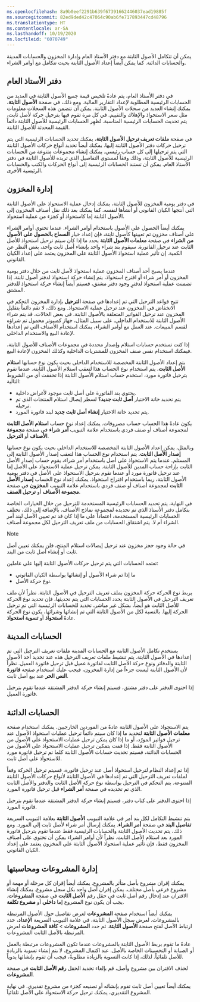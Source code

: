 ```yaml
---
ms.openlocfilehash: 8a9b0eef2291b639f67391662446037ead19885f
ms.sourcegitcommit: 82ed9ded42c47064c90ab6fe717893447cd48796
ms.translationtype: HT
ms.contentlocale: ar-SA
ms.lasthandoff: 10/19/2020
ms.locfileid: "6070749"
---
```

يمكن أن تتكامل الأصول الثابتة مع دفتر الأستاذ العام وإدارة المخزون والحسابات المدينة والحسابات الدائنة. كما يمكن أيضاً إعداد الأصول الثابتة بحيث تتكامل مع أوامر الشراء.

## <a name="general-ledger"></a>دفتر الأستاذ العام

في دفتر الأستاذ العام، يتم عادةً تلخيص قيمة جميع الأصول الثابتة في العديد من الحسابات الرئيسية المطلوبة لإعداد التقارير المالية. ومع ذلك، في صفحة **الأصول الثابتة**، يمكنك إنشاء العديد من سجلات الأصول الثابتة. يمكن أن تتضمن هذه السجلات معلومات مثل سعر الاستحواذ والإهلاك والتقييم. في كل مرة تقوم فيها بترحيل حركة لأصل ثابت، يتم تحديث الحسابات الرئيسية المناسبة. تُظهِر الحسابات الرئيسية للأصول الثابتة دائماً القيمة المحدثة للأصول الثابتة.

في صفحة **ملفات تعريف ترحيل الأصول الثابتة**، يمكنك تحديد الحسابات الرئيسية التي يتم ترحيل حركات دفتر الأصول الثابتة إليها. يمكنك أيضاً تحديد أنواع حركات الأصول الثابتة التي يتم ترحيلها إلى كل حساب رئيسي. يمكنك إنشاء مجموعات متنوعة من الحسابات الرئيسية للأصول الثابتة، وذلك وفقاً لمستوى التفاصيل الذي تريده للأصول الثابتة في دفتر الأستاذ العام. يمكن أن تستند الحسابات الرئيسية إلى أنواع الحركات والكتب والحسابات الرئيسية الأخرى.

## <a name="inventory-management"></a>إدارة المخزون
في دفتر يومية المخزون للأصول الثابتة، يمكنك إدخال عملية الاستحواذ على الأصول الثابتة التي أنتجها الكيان القانوني أو أنشأها لنفسه. كما يمكنك بعد ذلك نقل أصناف المخزون إلى الأصول الثابتة إما كاستحواذ أو كجزء من عملية استحواذ. 

يمكنك أيضاً الحصول على الأصول باستخدام أوامر الشراء. عندما تحتوي أوامر الشراء على أصناف مخزون تم تعيينها كأصول ثابتة، فإن إعداد خيار **السماح بالحصول على الأصول من الشراء** في صفحة **معلمات الأصول الثابتة** يحدد ما إذا كان سيتم ترحيل استحواذ للأصل الثابت عند ترحيل الفاتورة. سيقوم بند شراء واحد بإنشاء أصل ثابت واحد، بغض النظر عن الكمية. إن تأثير عملية استحواذ الأصول الثابتة على المخزون يعتمد على إعداد الكيان القانوني. 

عندما يصبح أحد أصناف المخزون عملية استحواذ لأصل ثابت من خلال دفتر يومية المخزون أو أمر شراء أو اقترح استحواذ، يتم إنشاء حركة استحواذ لدفتر أصول ثابتة. إذا تضمنت عملية استحواذ لدفترٍ وجود دفتر مشتق، فسيتم أيضاً إنشاء حركة استحواذ للدفتر المشتق. 

تتيح قواعد الترحيل التي تم إعدادها في صفحة **الترحيل** بإدارة المخزون التحكم في الانخفاض في المخزون عند ترحيل عملية الاستحواذ. ومع ذلك، لا تقم دائماً بتقليل المخزون عند ترحيل الفواتير المتعلقة بالأصول الثابتة. في بعض الحالات، قد يتم شراء الأصول الثابتة للاستخدام الداخلي. على سبيل المثال، جهاز كمبيوتر محمول تم شراؤه لقسم المبيعات. عند العمل مع أوامر الشراء، يمكنك استخدام الأصناف التي تم إعدادها لإعادة البيع والاستخدام الداخلي. 

إذا كنت تستخدم حسابات استلام وإصدار محددة في مجموعات الأصناف للأصول الثابتة، فيمكنك استخدام نفس صنف المخزون للمشتريات الداخلية وكذلك المخزون لإعادة البيع. 

يتم إعداد الأصول الثابتة المخصصة للاستخدام الداخلي بحيث يكون نوع حسابها **استلام الأصل الثابت**. يتم استخدام نوع الحساب هذا لتعقب استلام الأصول الثابتة. عندما تقوم بترحيل فاتورة مورد، استخدم حساب استلام الأصول الثابتة إذا تحققت أي من الشروط التالية:

-   يحتوي بند الفاتورة على أصل ثابت موجود لأغراض داخلية.
-   يتم تحديد خانة الاختيار **أصل ثابت جديد؟** لسطر إيصال استلام المنتجات الذي تم ترحيله.
-   يتم تحديد خانة الاختيار **إنشاء أصل ثابت جديد** لبند فاتورة المورد.

يكون عادةً هذا الحساب حساب مصروفات. يمكنك إعداد نوع حساب **استلام الأصل الثابت** لمجموعة أصناف أو صنف فردي باستخدام علامة التبويب **أمر شراء** في صفحة **مجموعة الأصناف** أو **الترحيل‏‎**.

وبالمثل، يمكن إعداد الأصول الثابتة المخصصة للاستخدام الداخلي بحيث يكون نوع حسابها **إصدار الأصل الثابت**. يتم استخدام نوع الحساب هذا لتعقب إصدار الأصول الثابتة إلى المستلم. عندما يتم الاستحواذ على أصل باستخدام أمر شراء، يقوم حساب إصدار الأصل الثابت بإزاحة حساب المدين للأصول الثابتة. يمكن ترحيل عملية الاستحواذ على الأصل إما عند ترحيل فاتورة مورد أو عندما تقوم بترحيل الاستحواذ على الأصل في دفتر يومية الأصول الثابتة، ربما باستخدام اقتراح استحواذ. يمكنك إعداد نوع الحساب **إصدار الأصل الثابت** لمجموعة أصناف أو صنف فردي باستخدام علامة التبويب **المخزون** في صفحة **مجموعة الأصناف** أو **ترحيل الصنف**. 

في النهاية، يتم تحديد الحسابات الرئيسية المستخدمة للترحيل من خلال الخيارات الخاصة بتكامل دفتر الأستاذ الذي تم تحديده لمجموعة نماذج الأصناف. بالإضافة إلى ذلك، تختلف الحسابات الرئيسية المستخدمة، اعتماداً على ما إذا كان قد تم تعيين الأصل لبند أمر الشراء أم لا. يتم اشتقاق الحسابات من ملف تعريف الترحيل لكل مجموعة أصناف. 

> [!NOTE]
> في حالة وجود حجز مخزون عند ترحيل إيصالات استلام المنتج، فلن يمكنك تعيين أصل ثابت أو إنشاء أصل ثابت من البند. 

تعتمد الحسابات التي يتم ترحيل حركات الأصول الثابتة إليها على عاملين: 

- ما إذا تم شراء الأصول أو إنشائها بواسطة الكيان القانوني
- نوع حركة الأصل. 

يربط نوع الحركة حركة المخزون بملف تعريف الترحيل في الأصول الثابتة. نظراً لأن ملف تعريف الترحيل في الأصول الثابتة يحدد الحسابات التي يتم تحديثها، فإن تحديد نوع الحركة للأصل الثابت هو أيضاً، بشكل غير مباشر، تحديد للحسابات الرئيسية التي تم ترحيل الحركة إليها. بالنسبة لكل من الأصول الثابتة التي تم إنشائها وشرائها، يكون نوع الحركة عادةً **استحواذ** أو **تسوية استحواذ**.

## <a name="accounts-receivable"></a>الحسابات المدينة
يستخدم تكامل الأصول الثابتة مع الحسابات المدينة ملفات تعريف الترحيل التي تم إعدادها في الأصول الثابتة. يتم تنشيط ملفات تعريف الترحيل هذه عند تحديد أحد الأصول الثابتة والدفاتر ونوع حركة الأصل الثابت لفاتورة عميل قبل ترحيل فاتورة العميل. نظراً لأن الأصول الثابتة ليست جزءاً من إدارة المخزون، فيجب عليك استخدام صفحة **فاتورة النص الحر** عند بيع أصل ثابت. 

إذا احتوى الدفتر على دفتر مشتق، فسيتم إنشاء حركة الدفتر المشتقة عندما تقوم بترحيل فاتورة العميل.

## <a name="accounts-payable"></a>الحسابات الدائنة
يتم الاستحواذ على الأصول الثابتة عادةً من الموردين الخارجيين. يمكنك استخدام صفحة **معلمات الأصول الثابتة** لتحديد ما إذا كان سيتم دائماً ترحيل عمليات استحواذ الأصول عند ترحيل فواتير المورّد، أو ما إذا كان يمكن ترحيل عمليات الاستحواذ على الأصول من الأصول الثابتة فقط. إذا قمت بتمكين ترحيل عمليات الاستحواذ على الأصول من الحسابات الدائنة، فسيتم تحديث حسابات الأصول الثابتة كلما تم ترحيل فاتورة مورد للاستحواذ على أصل ثابت. 

إذا تم إعداد النظام لترحيل استحواذ أصل عند ترحيل فاتورة، فسيتم ترحيل الحركة وفقاً لملفات تعريف الترحيل التي تم إعدادها في الأصول الثابتة لأنواع حركات الأصول الثابتة المتنوعة. يتم التحكم في الترحيل بواسطة نوع حركة الأصل الثابت والدفتر والأصل الثابت الذي تم تحديده في صفحة **أمر الشراء** قبل ترحيل فاتورة المورد. 

إذا احتوى الدفتر على كتاب دفتر، فسيتم إنشاء حركة الدفتر المشتقة عندما تقوم بترحيل فاتورة المورد.

يتم تنشيط التكامل لكل بند أمر في علامة التبويب **الأصول الثابتة** بعلامة التبويب السريعة **تفاصيل البند** في صفحة **أمر الشراء**. يمكنك إرسال أمر شراء لأصل ثابت إلى المورد. ومع ذلك، يتم تحديث الأصول الثابتة والحسابات الرئيسية فقط عندما تقوم بترحيل فاتورة المورد بعد استلام الأصل الثابت. نظراً لأن أوامر الشراء يمكن أن تحتوي على أصناف المخزون فقط، فإن تأثير عملية استحواذ الأصول الثابتة على المخزون يعتمد على إعداد الكيان القانوني.

## <a name="project-management-and-accounting"></a>إدارة المشروعات ومحاسبتها
يمكنك إقران مشروع بأصل متأثر بالمشروع. يمكنك أيضاً إقران كل مرحلة أو مهمة أو مشروع فرعي بأصل مختلف. يمكن إقران أصل واحد بكل سجل مشروع. يمكنك إنشاء الاقتران عند إدخال رقم أصل ثابت في حقل رقم **الأصل الثابت** في صفحة **المشروعات**. يجب أن يكون نوع المشروع إما **داخلي** أو **مشروع تكلفة**. 

يمكنك أيضاً استخدام صفحة **المشروعات** لعرض تفاصيل حول الأصول المرتبطة بالمشروعات. لعرض سجل الأصول الثابتة، في علامة التبويب السريعة **الإعداد**، حدد ارتباط الأصل لفتح صفحة **الأصول الثابتة**. ثم حدد **المشروعات** > **كافة المشروعات** لعرض المشروعات‏‎ المرتبطة بالأصل الثابت. 

عادةً ما تقوم بربط الأصول الثابتة بالمشروعات عندما تكون المشروعات مرتبطة بالعمل أو الصيانة أو التحسينات الخاصة بالأصل. عند اكتمال المشروع، لا يتم إنشاء تسوية بالزيادة للأصل تلقائياً. لذلك، إذا كانت التسوية بالزيادة مطلوبةً، فيجب أن تقوم بإنشائها يدوياً. 

لحذف الاقتران بين مشروع وأصل، قم بإلغاء تحديد الحقل **رقم الأصل الثابت** في صفحة **المشروعات**. 

يمكنك أيضاً تعيين أصل ثابت تقوم بإنشائه أو تصنيعه كجزء من مشروع تقديري. في نهاية المشروع التقديري، يمكنك ترحيل حركة الاستحواذ على الأصل تلقائياً.
